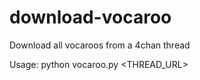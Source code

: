 # download-vocaroo
Download all vocaroos from a 4chan thread

Usage: python vocaroo.py <THREAD_URL> 
